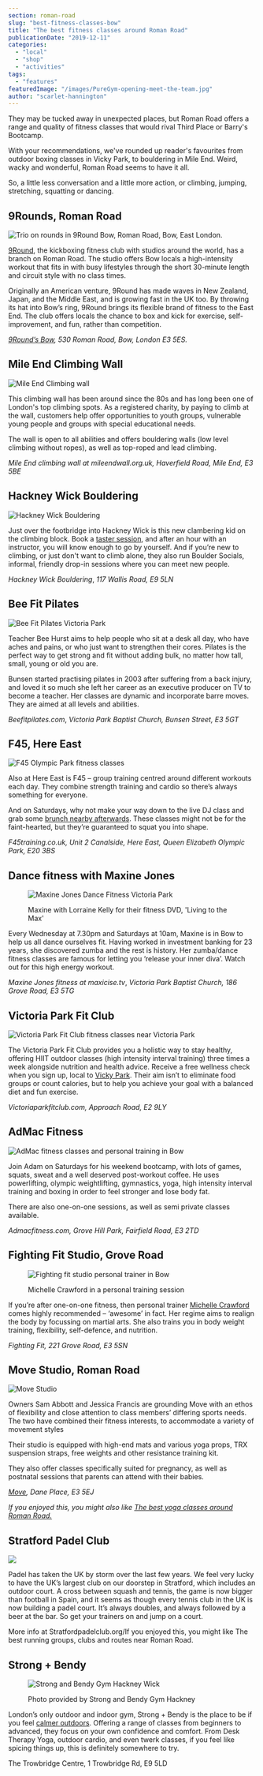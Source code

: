```yaml
---
section: roman-road
slug: "best-fitness-classes-bow"
title: "The best fitness classes around Roman Road"
publicationDate: "2019-12-11"
categories: 
  - "local"
  - "shop"
  - "activities"
tags: 
  - "features"
featuredImage: "/images/PureGym-opening-meet-the-team.jpg"
author: "scarlet-hannington"
---
```


They may be tucked away in unexpected places, but Roman Road offers a range and quality of fitness classes that would rival Third Place or Barry's Bootcamp.

With your recommendations, we've rounded up reader's favourites from outdoor boxing classes in Vicky Park, to bouldering in Mile End. Weird, wacky and wonderful, Roman Road seems to have it all.

So, a little less conversation and a little more action, or climbing, jumping, stretching, squatting or dancing.

## 9Rounds, Roman Road

![Trio on rounds in 9Round Bow, Roman Road, Bow, East London.](/images/9Round-roman-road-boxing-club-kick-front-1024x683.jpg)

[9Round](https://www.9round.co.uk/), the kickboxing fitness club with studios around the world, has a branch on Roman Road. The studio offers Bow locals a high-intensity workout that fits in with busy lifestyles through the short 30-minute length and circuit style with no class times.

Originally an American venture, 9Round has made waves in New Zealand, Japan, and the Middle East, and is growing fast in the UK too. By throwing its hat into Bow’s ring, 9Round brings its flexible brand of fitness to the East End. The club offers locals the chance to box and kick for exercise, self-improvement, and fun, rather than competition.

_[9Round’s Bow](https://romanroadlondon.com/9round-bow-kick-boxing-club-paid-content/), 530 Roman Road, Bow, London E3 5ES._

## Mile End Climbing Wall

![Mile End Climbing wall](/images/mile-end-climbing-wall.jpg)

This climbing wall has been around since the 80s and has long been one of London's top climbing spots. As a registered charity, by paying to climb at the wall, customers help offer opportunities to youth groups, vulnerable young people and groups with special educational needs.

The wall is open to all abilities and offers bouldering walls (low level climbing without ropes), as well as top-roped and lead climbing.

_Mile End climbing wall at _mileendwall.org.uk_, Haverfield Road, Mile End, E3 5BE_

## Hackney Wick Bouldering

![Hackney Wick Bouldering](/images/hackney-wick-bouldering-wall.jpg)

Just over the footbridge into Hackney Wick is this new clambering kid on the climbing block. Book a [taster session](https://romanroadlondon.com/fathers-day-things-to-do-east-london/), and after an hour with an instructor, you will know enough to go by yourself. And if you’re new to climbing, or just don't want to climb alone, they also run Boulder Socials, informal, friendly drop-in sessions where you can meet new people.

_Hackney Wick Bouldering_, _117 Wallis Road, E9 5LN_

## Bee Fit Pilates

![Bee Fit Pilates Victoria Park](/images/victoria-park-bee-fit-pilates.jpg)

Teacher Bee Hurst aims to help people who sit at a desk all day, who have aches and pains, or who just want to strengthen their cores. Pilates is the perfect way to get strong and fit without adding bulk, no matter how tall, small, young or old you are.

Bunsen started practising pilates in 2003 after suffering from a back injury, and loved it so much she left her career as an executive producer on TV to become a teacher. Her classes are dynamic and incorporate barre moves. They are aimed at all levels and abilities.

_Beefitpilates.com_, _Victoria Park Baptist Church, Bunsen Street, E3 5GT_

## F45, Here East

![F45 Olympic Park fitness classes](/images/olympic-park-f45-fitness-class-1.jpg)

Also at Here East is F45 – group training centred around different workouts each day. They combine strength training and cardio so there’s always something for everyone.

And on Saturdays, why not make your way down to the live DJ class and grab some [brunch nearby afterwards](https://romanroadlondon.com/best-brunch-bow-mile-end-globe-town/). These classes might not be for the faint-hearted, but they’re guaranteed to squat you into shape.

_F45training.co.uk, Unit 2 Canalside, Here East, Queen Elizabeth Olympic Park, E20 3BS_

## Dance fitness with Maxine Jones

<figure>

![Maxine Jones Dance Fitness Victoria Park](/images/victoria-park-maxine-jones-zumba.jpg)

<figcaption>

Maxine with Lorraine Kelly for their fitness DVD, 'Living to the Max'

</figcaption>

</figure>

Every Wednesday at 7.30pm and Saturdays at 10am, Maxine is in Bow to help us all dance ourselves fit. Having worked in investment banking for 23 years, she discovered zumba and the rest is history. Her zumba/dance fitness classes are famous for letting you ‘release your inner diva’. Watch out for this high energy workout.

_Maxine Jones fitness at maxicise.tv_, _Victoria Park Baptist Church, 186 Grove Road, E3 5TG_

## Victoria Park Fit Club

![Victoria Park Fit Club fitness classes near Victoria Park](/images/victoria-park-fit-club.jpg)

The Victoria Park Fit Club provides you a holistic way to stay healthy, offering HIIT outdoor classes (high intensity interval training) three times a week alongside nutrition and health advice. Receive a free wellness check when you sign up, local to [Vicky Park](https://romanroadlondon.com/victoria-park-east-london-bow/). Their aim isn’t to eliminate food groups or count calories, but to help you achieve your goal with a balanced diet and fun exercise.

_Victoriaparkfitclub.com, Approach Road, E2 9LY_

## AdMac Fitness

![AdMac fitness classes and personal training in Bow](/images/Admac-fitness.jpg)

Join Adam on Saturdays for his weekend bootcamp, with lots of games, squats, sweat and a well deserved post-workout coffee. He uses powerlifting, olympic weightlifting, gymnastics, yoga, high intensity interval training and boxing in order to feel stronger and lose body fat.

There are also one-on-one sessions, as well as semi private classes available.

_Admacfitness.com, Grove Hill Park, Fairfield Road, E3 2TD_

## Fighting Fit Studio, Grove Road

<figure>

![Fighting fit studio personal trainer in Bow](/images/fighting-fit.jpg)

<figcaption>

Michelle Crawford in a personal training session

</figcaption>

</figure>

If you’re after one-on-one fitness, then personal trainer [Michelle Crawford](https://michellept.wordpress.com/) comes highly recommended – ‘awesome’ in fact. Her regime aims to realign the body by focussing on martial arts. She also trains you in body weight training, flexibility, self-defence, and nutrition.

_Fighting Fit, 221 Grove Road, E3 5SN_

## Move Studio, Roman Road

![Move Studio](/images/MOVE_2744-1024x683.jpg)

Owners Sam Abbott and Jessica Francis are grounding Move with an ethos of flexibility and close attention to class members’ differing sports needs. The two have combined their fitness interests, to accommodate a variety of movement styles

Their studio is equipped with high-end mats and various yoga props, TRX suspension straps, free weights and other resistance training kit.

They also offer classes specifically suited for pregnancy, as well as postnatal sessions that parents can attend with their babies. 

_[Move](https://romanroadlondon.com/move-yoga-studio-opens-roman-road/), Dane Place, E3 5EJ_

_If you enjoyed this, you might also like [The best yoga classes around Roman Road.](https://romanroadlondon.com/best-yoga-classes-bow-globe-town/)_

## Stratford Padel Club

![](/images/Padel-Club-1024x683.jpg)

Padel has taken the UK by storm over the last few years. We feel very lucky to have the UK’s largest club on our doorstep in Stratford, which includes an outdoor court. A cross between squash and tennis, the game is now bigger than football in Spain, and it seems as though every tennis club in the UK is now building a padel court. It’s always doubles, and always followed by a beer at the bar. So get your trainers on and jump on a court.

More info at Stratfordpadelclub.org/If you enjoyed this, you might like The best running groups, clubs and routes near Roman Road.

## Strong + Bendy

<figure>

![Strong and Bendy Gym Hackney Wick](/images/Strong-and-Bendy-Best-Gyms-Near-Bow--1024x683.jpg)

<figcaption>

Photo provided by Strong and Bendy Gym Hackney

</figcaption>

</figure>

London’s only outdoor and indoor gym, Strong + Bendy is the place to be if you feel [ca](https://romanroadlondon.com/best-outdoor-exercise-classes/)[l](https://romanroadlondon.com/best-outdoor-exercise-classes/)[mer outdoors](https://romanroadlondon.com/best-outdoor-exercise-classes/). Offering a range of classes from beginners to advanced, they focus on your own confidence and comfort. From Desk Therapy Yoga, outdoor cardio, and even twerk classes, if you feel like spicing things up, this is definitely somewhere to try. 

The Trowbridge Centre, 1 Trowbridge Rd, E9 5LD


